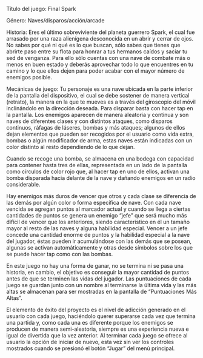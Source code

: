 Título del juego: Final Spark

Género: Naves/disparos/acción/arcade

Historia: Eres el último sobreviviente del planeta guerrero Spark, el cual fue arrasado por una raza alienígena desconocida en un abrir y cerrar de ojos. No sabes por qué ni qué es lo que buscan, sólo sabes que tienes que abrirte paso entre su flota para honrar a tus hermanos caídos y saciar tu sed de venganza. Para ello sólo cuentas con una nave de combate más o menos en buen estado y deberás aprovechar todo lo que encuentres en tu camino y lo que ellos dejen para poder acabar con el mayor número de enemigos posible.

Mecánicas de juego: Tu personaje es una nave ubicada en la parte inferior de la pantalla del dispositivo, el cual se debe sostener de manera vertical (retrato), la manera en la que te mueves es a través del giroscopio del móvil inclinándolo en la dirección deseada. Para disparar basta con hacer tap en la pantalla. Los enemigos aparecen de manera aleatoria y continua y son naves de diferentes clases y con distintos ataques, como disparos continuos, ráfagas de láseres, bombas y más ataques; algunos de ellos dejan elementos que pueden ser recogidos por el usuario como vida extra, bombas o algún modificador de arma, estas naves están indicadas con un color distinto al resto dependiendo de lo que dejan.

Cuando se recoge una bomba, se almacena en una bodega con capacidad para contener hasta tres de ellas, representada en un lado de la pantalla como círculos de color rojo que, al hacer tap en uno de ellos, activan una bomba disparada hacia delante de la nave y dañando enemigos en un radio considerable.

Hay enemigos más duros de vencer que otros y cada clase se diferencia de las demás por algún color o forma específica de nave. Con cada nave vencida se agregan puntos al marcador actual y cuando se llega a ciertas cantidades de puntos se genera un enemigo “jefe” que será mucho más difícil de vencer que los anteriores, siendo característico en él un tamaño mayor al resto de las naves y alguna habilidad especial. Vencer a un jefe concede una cantidad enorme de puntos y la habilidad especial a la nave del jugador, éstas pueden ir acumulándose con las demás que se posean, algunas se activan automáticamente y otras desde símbolos sobre los que se puede hacer tap como con las bombas.

En este juego no hay una forma de ganar, no se termina ni se pasa una historia, en cambio, el objetivo es conseguir la mayor cantidad de puntos antes de que se terminen las vidas del jugador. Las puntuaciones de cada juego se guardan junto con un nombre al terminarse la última vida y las más altas se almacenan para ser mostradas en la pantalla de “Puntuaciones Más Altas”.

El elemento de éxito del proyecto es el nivel de adicción generado en el usuario con cada juego, haciéndolo querer superarse cada vez que termina una partida y, como cada una es diferente porque los enemigos se producen de manera semi-aleatoria, siempre es una experiencia nueva e igual de divertida que la vez anterior. Al terminar cada juego se ofrece al usuario la opción de iniciar de nuevo, esta vez sin ver los controles mostrados cuando se presionó el botón “Jugar” del menú principal.